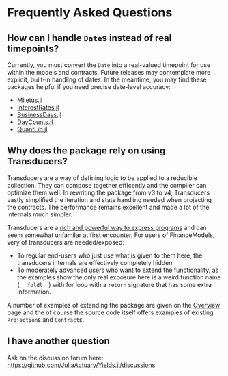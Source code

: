 # Frequently Asked Questions

## How can I handle `Date`s instead of real timepoints?

Currently, you must convert the `Date` into a real-valued timepoint for use within the models and contracts. Future releases may contemplate more explicit, built-in handling of dates. In the meantime, you may find these packages helpful if you need precise date-level accuracy:

- [Miletus.jl](https://github.com/JuliaComputing/Miletus.jl)
- [InterestRates.jl](https://github.com/felipenoris/InterestRates.jl)
- [BusinessDays.jl](https://github.com/JuliaFinance/BusinessDays.jl)
- [DayCounts.jl](https://github.com/JuliaFinance/DayCounts.jl)
- [QuantLib.jl](https://github.com/pazzo83/QuantLib.jl)

## Why does the package rely on using Transducers?

Transducers are a way of defining logic to be applied to a reducible collection. They can compose together efficently and the compiler can optimize them well. In rewriting the package from v3 to v4, Transducers vastly simplified the iteration and state handling needed when projecting the contracts. The performance remains excellent and made a lot of the internals much simpler.

Transducers are a [rich and powerful way to express programs](https://www.youtube.com/watch?v=6mTbuzafcII) and can seem somewhat unfamilar at first encounter. For users of FinanceModels, very of transducers are needed/exposed:

- To regular end-users who just use what is given to them here, the transducers internals are effectively completely hidden
- To moderately advanced users who want to extend the functionality, as the examples show the only real exposure here is a weird function name ( `__foldl__`) with for loop with a `return` signature that has some extra information.

A number of examples of extending the package are given on the [Overview](/overview) page and the of course the source code itself offers examples of existing `Projection`s and `Contract`s.


## I have another question

Ask on the discussion forum here: https://github.com/JuliaActuary/Yields.jl/discussions

